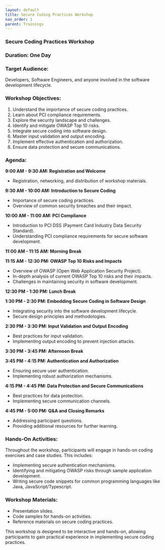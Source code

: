 ```yaml
---
layout: default
title: Secure Coding Practices Workshop
nav_order: 1
parent: Trainings
---
```



### Secure Coding Practices Workshop

### Duration: One Day

### Target Audience:
Developers, Software Engineers, and anyone involved in the software development lifecycle.

### Workshop Objectives:
1. Understand the importance of secure coding practices.
2. Learn about PCI compliance requirements.
3. Explore the security landscape and challenges.
4. Identify and mitigate OWASP Top 10 risks.
5. Integrate secure coding into software design.
6. Master input validation and output encoding.
7. Implement effective authentication and authorization.
8. Ensure data protection and secure communications.

### Agenda:

**9:00 AM - 9:30 AM: Registration and Welcome**
- Registration, networking, and distribution of workshop materials.

**9:30 AM - 10:00 AM: Introduction to Secure Coding**
- Importance of secure coding practices.
- Overview of common security breaches and their impact.

**10:00 AM - 11:00 AM: PCI Compliance**
- Introduction to PCI DSS (Payment Card Industry Data Security Standard).
- Understanding PCI compliance requirements for secure software development.

**11:00 AM - 11:15 AM: Morning Break**

**11:15 AM - 12:30 PM: OWASP Top 10 Risks and Impacts**
- Overview of OWASP (Open Web Application Security Project).
- In-depth analysis of current OWASP Top 10 risks and their impacts.
- Challenges in maintaining security in software development.

**12:30 PM - 1:30 PM: Lunch Break**


**1:30 PM - 2:30 PM: Embedding Secure Coding in Software Design**
- Integrating security into the software development lifecycle.
- Secure design principles and methodologies.

**2:30 PM - 3:30 PM: Input Validation and Output Encoding**
- Best practices for input validation.
- Implementing output encoding to prevent injection attacks.

**3:30 PM - 3:45 PM: Afternoon Break**


**3:45 PM - 4:15 PM: Authentication and Authorization**
- Ensuring secure user authentication.
- Implementing robust authorization mechanisms.

**4:15 PM - 4:45 PM: Data Protection and Secure Communications**
- Best practices for data protection.
- Implementing secure communication channels.

**4:45 PM - 5:00 PM: Q&A and Closing Remarks**
- Addressing participant questions.
- Providing additional resources for further learning.

### Hands-On Activities:
Throughout the workshop, participants will engage in hands-on coding exercises and case studies. This includes:

- Implementing secure authentication mechanisms.
- Identifying and mitigating OWASP risks through sample application development.
- Writing secure code snippets for common programming languages like Java, JavaScript/Typescript.

### Workshop Materials:
- Presentation slides.
- Code samples for hands-on activities.
- Reference materials on secure coding practices.


This workshop is designed to be interactive and hands-on, allowing participants to gain practical experience in implementing secure coding practices.